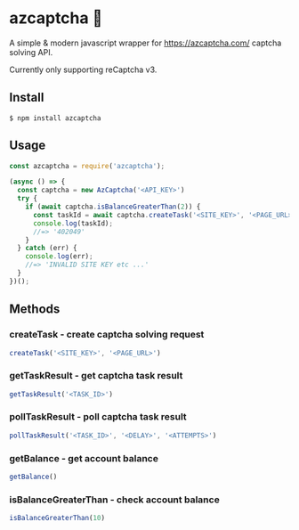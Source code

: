 # azcaptcha 🤖

A simple & modern javascript wrapper for https://azcaptcha.com/ captcha solving API.

Currently only supporting reCaptcha v3.

## Install

```
$ npm install azcaptcha
```

## Usage

```js
const azcaptcha = require('azcaptcha');

(async () => {
  const captcha = new AzCaptcha('<API_KEY>')
  try {
    if (await captcha.isBalanceGreaterThan(2)) {
      const taskId = await captcha.createTask('<SITE_KEY>', '<PAGE_URL>')
      console.log(taskId);
      //=> '402049'
    }
  } catch (err) {
    console.log(err);
    //=> 'INVALID SITE KEY etc ...'
  }
})();
```

## Methods
### **createTask** - create captcha solving request
```js
createTask('<SITE_KEY>', '<PAGE_URL>')
```

### **getTaskResult** - get captcha task result
```js
getTaskResult('<TASK_ID>')
```

### **pollTaskResult** - poll captcha task result
```js
pollTaskResult('<TASK_ID>', '<DELAY>', '<ATTEMPTS>')
```

### **getBalance** - get account balance
```js
getBalance()
```

### **isBalanceGreaterThan** - check account balance
```js
isBalanceGreaterThan(10)
```
